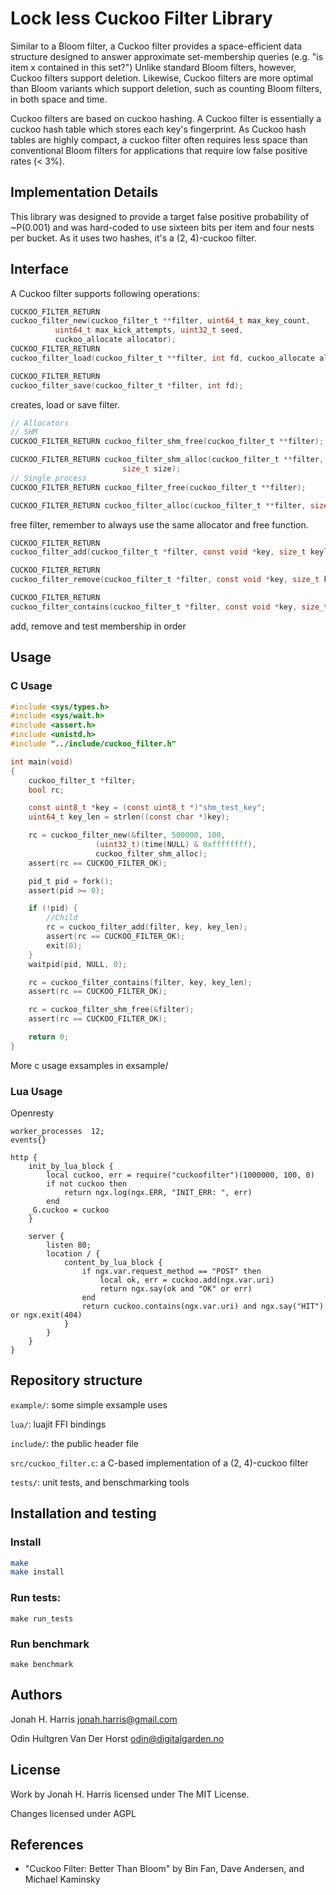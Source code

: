 # Lock less Cuckoo Filter Library

Similar to a Bloom filter, a Cuckoo filter provides a space-efficient data structure designed to answer approximate set-membership queries (e.g. "is item x contained in this set?") Unlike standard Bloom filters, however, Cuckoo filters support deletion. Likewise, Cuckoo filters are more optimal than Bloom variants which support deletion, such as counting Bloom filters, in both space and time.

Cuckoo filters are based on cuckoo hashing. A Cuckoo filter is essentially a cuckoo hash table which stores each key's fingerprint. As Cuckoo hash tables are highly compact, a cuckoo filter often requires less space than conventional Bloom filters for applications that require low false positive rates (< 3%).

## Implementation Details
This library was designed to provide a target false positive probability of ~P(0.001) and was hard-coded to use sixteen bits per item and four nests per bucket. As it uses two hashes, it's a (2, 4)-cuckoo filter.

## Interface
A Cuckoo filter supports following operations:

```c
CUCKOO_FILTER_RETURN
cuckoo_filter_new(cuckoo_filter_t **filter, uint64_t max_key_count,
		  uint64_t max_kick_attempts, uint32_t seed,
		  cuckoo_allocate allocator);
CUCKOO_FILTER_RETURN
cuckoo_filter_load(cuckoo_filter_t **filter, int fd, cuckoo_allocate allocator);

CUCKOO_FILTER_RETURN
cuckoo_filter_save(cuckoo_filter_t *filter, int fd);
```
creates, load or save filter.

```c
// Allocators
// SHM
CUCKOO_FILTER_RETURN cuckoo_filter_shm_free(cuckoo_filter_t **filter);

CUCKOO_FILTER_RETURN cuckoo_filter_shm_alloc(cuckoo_filter_t **filter,
					     size_t size);
// Single process
CUCKOO_FILTER_RETURN cuckoo_filter_free(cuckoo_filter_t **filter);

CUCKOO_FILTER_RETURN cuckoo_filter_alloc(cuckoo_filter_t **filter, size_t size);
```
free filter, remember to always use the same allocator and free function.
```c
CUCKOO_FILTER_RETURN
cuckoo_filter_add(cuckoo_filter_t *filter, const void *key, size_t keylen);

CUCKOO_FILTER_RETURN
cuckoo_filter_remove(cuckoo_filter_t *filter, const void *key, size_t keylen);

CUCKOO_FILTER_RETURN
cuckoo_filter_contains(cuckoo_filter_t *filter, const void *key, size_t keylen);
```
add, remove and test membership in order

## Usage
### C Usage
```c
#include <sys/types.h>
#include <sys/wait.h>
#include <assert.h>
#include <unistd.h>
#include "../include/cuckoo_filter.h"

int main(void)
{
	cuckoo_filter_t *filter;
	bool rc;

	const uint8_t *key = (const uint8_t *)"shm_test_key";
	uint64_t key_len = strlen((const char *)key);

	rc = cuckoo_filter_new(&filter, 500000, 100,
			       (uint32_t)(time(NULL) & 0xffffffff),
			       cuckoo_filter_shm_alloc);
	assert(rc == CUCKOO_FILTER_OK);

	pid_t pid = fork();
	assert(pid >= 0);

	if (!pid) {
		//Child
		rc = cuckoo_filter_add(filter, key, key_len);
		assert(rc == CUCKOO_FILTER_OK);
		exit(0);
	}
	waitpid(pid, NULL, 0);

	rc = cuckoo_filter_contains(filter, key, key_len);
	assert(rc == CUCKOO_FILTER_OK);

	rc = cuckoo_filter_shm_free(&filter);
	assert(rc == CUCKOO_FILTER_OK);

	return 0;
}
```

More c usage exsamples in exsample/

### Lua Usage
Openresty
```nginx
worker_processes  12;
events{}

http {
    init_by_lua_block {
        local cuckoo, err = require("cuckoofilter")(1000000, 100, 0)
        if not cuckoo then
            return ngx.log(ngx.ERR, "INIT_ERR: ", err)
        end
	_G.cuckoo = cuckoo
    }

    server {
        listen 80;
        location / {
            content_by_lua_block {
                if ngx.var.request_method == "POST" then
                    local ok, err = cuckoo.add(ngx.var.uri)
                    return ngx.say(ok and "OK" or err)
                end
                return cuckoo.contains(ngx.var.uri) and ngx.say("HIT") or ngx.exit(404)
            }
        }
    }
}
```




## Repository structure

``example/``: some simple exsample uses

``lua/``: luajit FFI bindings

``include/``: the public header file

``src/cuckoo_filter.c``: a C-based implementation of a (2, 4)-cuckoo filter

``tests/``: unit tests, and benschmarking tools

## Installation and testing
### Install
``` sh
make
make install
```

### Run tests:
```
make run_tests
```
### Run benchmark
```
make benchmark
```
## Authors
Jonah H. Harris <jonah.harris@gmail.com>

Odin Hultgren Van Der Horst <odin@digitalgarden.no>

## License
Work by Jonah H. Harris licensed under The MIT License.

Changes licensed under AGPL

## References
* "Cuckoo Filter: Better Than Bloom" by Bin Fan, Dave Andersen, and Michael Kaminsky

